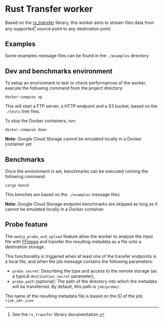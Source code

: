 # Rust Transfer worker

Based on the [rs_transfer](https://gitlab.com/media-cloud-ai/libraries/rs_transfer) library, this worker aims to stream files data from any supported[^1] source
point to any destination point.

[^1]: See the `rs_transfer` library documentation.

## Examples

Some examples message files can be found in the `./examples` directory


## Dev and benchmarks environment

To setup an environment to test or check performances of the worker, execute the following command from the project directory:
```
docker-compose up
```
This will start a FTP server, a HTTP endpoint and a S3 bucket, based on the `./tests` tree files.

To stop the Docker containers, run:
```
docker-compose down
```

__Note:__ Google Cloud Storage cannot be emulated locally in a Docker container yet.

## Benchmarks

Once the environment is set, benchmarks can be executed running the following command:
```
cargo bench
```

This benches are based on the `./examples` message files.

__Note:__ Google Cloud Storage endpoint benchmarks are skipped as long as it cannot be emulated locally in a Docker container.

## Probe feature

The `media_probe_and_upload` feature allow the worker to analyse the input file with [FFmpeg](https://github.com/nomalab/stainless-ffmpeg) and
transfer the resulting metadata as a file onto a destination storage.

This functionality is triggered when at least one of the transfer endpoints is a local file, and when the job message contains the
following parameters:

- `probe_secret`: Describing the type and access to the remote storage (as a typical `destination_secret` parameter),
- `probe_path` (optional): The path of the directory into which the metadata will be transferred. By default, this path is `job/probe/`.

The name of the resulting metadata file is based on the ID of the job: `<job_id>.json`
